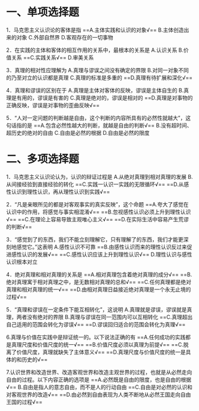 # 一、单项选择题
1．马克思主义认识论的客体是指
==A.主体实践和认识的对象√==
B.主体创造出来的对象
C.外部自然界
D.客观存在的一切事物

2．在实践的主体和客体的相互作用的关系中，最根本的关系是
A.认识关系
B.价值关系 
==C.实践关系√==
D.审美关系 

3．真理的相对性应理解为
A.真理与谬误之间没有确定的界限
B.对同一对象不同的乃至对立的认识都是真理
C.真理的标准是多重的
==D.真理有待扩展和深化√==

4．真理和谬误的区别在于
A.真理是主体对客体的反映，谬误是主体自生的
B.真理是有用的，谬误是有害的
C.真理是绝对的，谬误是相对的
==D.真理是对事物的正确反映，谬误是对事物的歪曲反映√==

5．“人对一定问题的判断越是自由，这个判断的内容所具有的必然性就越大”，这句话指的是
==A.包含必然性越大的判断，就越是自由的判断√==
B.没有超时间、超历史的绝对的自由
C.自由是必然的根据
D.自由是必然的限度
# 二、多项选择题
1．马克思主义认识论认为，认识的辩证过程是
A.从绝对真理到相对真理的发展
B.从间接经验到直接经验的转化
==C.实践一认识一实践的无限循环√==
==D.从感性认识到理性认识，再从理性认识到实践√==

2．“凡是亲眼所见的都是对客观事实的真实反映”，这个命题
==A.夸大了感觉在认识中的作用，将感觉与事实相混淆√==
==B.忽视感性认识必须上升到理性认识√==
==C.在理论上容易导致主观唯心主义√==
==D.在实际生活中容易产生荒谬的判断√==

3．“感觉到了的东西，我们不能立刻理解它，只有理解了的东西，我们才能更深刻地感觉它。”这表明
A.感性认识不可靠
==B.由感性认识而来的理性认识反过来促进感性认识的发展√==
==C.感性认识应该上升到理性认识√==
D.理性认识与感性认识根本对立

4．绝对真理和相对真理的关系是
==A.相对真理包含着绝对真理的成分√==
==B.绝对真理寓于相对真理之中，是无数相对真理的总和√==
==C.任何真理都是绝对真理和相对真理的统一√==
==D.由相对真理日益接近绝对真理是一个永无止境的过程√==

5．“真理和谬误在一定条件下能互相转化”，这说明
A.真理就是谬误，谬误就是真理，两者没有绝对的界限
B.真理与谬误在同一范围内可以互相转化
==C.真理超出自己适用的范围会转化为谬误√==
==D.谬误回归适合的范围会转化为真理√==

6.真理与价值在实践中是辩证统一的。以下说法正确的有
==A.任何成功的实践都是真理尺度和价值尺度的统一√==
==B.价值尺度必须以真理为前提√==
==C.脱离了价值尺度，真理就缺失了主体意义√==
==D.真理尺度与价值尺度的统一是具体的和历史的√==

7.认识世界和改造世界、改造客观世界和改造主观世界的过程，也就是从必然走向自由的过程。以下内容正确的选项是
==A.必然既是自由的限度，也是自由的根据√==
B.自由是指人的意志自由，而不是人的行动自由
==C.自由是对必然的认识和对客观世界的改造√==
==D.由必然到自由表现为人类不断地从必然王国走向自由王国的过程√==